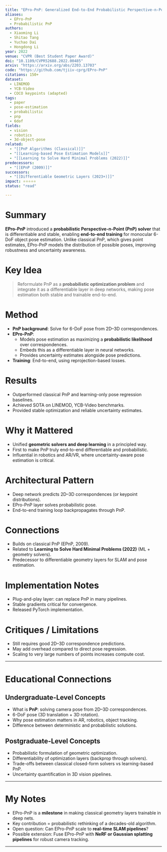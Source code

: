 ```yaml
---
title: "EPro-PnP: Generalized End-to-End Probabilistic Perspective-n-Points (2022)"
aliases:
  - EPro-PnP
  - Probabilistic PnP
authors:
  - Xiaoming Li
  - Shitao Tang
  - Yuchao Dai
  - Hongdong Li
year: 2022
venue: "CVPR (Best Student Paper Award)"
doi: "10.1109/CVPR52688.2022.00485"
arxiv: "https://arxiv.org/abs/2203.13703"
code: "https://github.com/tjiiv-cprg/EPro-PnP"
citations: 150+
dataset:
  - LINEMOD
  - YCB-Video
  - COCO keypoints (adapted)
tags:
  - paper
  - pose-estimation
  - probabilistic
  - pnp
  - 6dof
fields:
  - vision
  - robotics
  - 3d-object-pose
related:
  - "[[PnP Algorithms (Classical)]]"
  - "[[Learning-based Pose Estimation Models]]"
  - "[[Learning to Solve Hard Minimal Problems (2022)]]"
predecessors:
  - "[[EPnP (2009)]]"
successors:
  - "[[Differentiable Geometric Layers (2023+)]]"
impact: ⭐⭐⭐⭐⭐
status: "read"

---
```


# Summary
**EPro-PnP** introduced a **probabilistic Perspective-n-Point (PnP) solver** that is differentiable and stable, enabling **end-to-end training** for monocular 6-DoF object pose estimation. Unlike classical PnP, which gives point estimates, EPro-PnP models the distribution of possible poses, improving robustness and uncertainty awareness.

# Key Idea
> Reformulate PnP as a **probabilistic optimization problem** and integrate it as a differentiable layer in deep networks, making pose estimation both stable and trainable end-to-end.

# Method
- **PnP background**: Solve for 6-DoF pose from 2D–3D correspondences.  
- **EPro-PnP**:  
  - Models pose estimation as maximizing a **probabilistic likelihood** over correspondences.  
  - Embeds this as a differentiable layer in neural networks.  
  - Provides uncertainty estimates alongside pose predictions.  
- **Training**: End-to-end, using reprojection-based losses.  

# Results
- Outperformed classical PnP and learning-only pose regression baselines.  
- Achieved SOTA on LINEMOD, YCB-Video benchmarks.  
- Provided stable optimization and reliable uncertainty estimates.  

# Why it Mattered
- Unified **geometric solvers and deep learning** in a principled way.  
- First to make PnP truly end-to-end differentiable and probabilistic.  
- Influential in robotics and AR/VR, where uncertainty-aware pose estimation is critical.  

# Architectural Pattern
- Deep network predicts 2D–3D correspondences (or keypoint distributions).  
- EPro-PnP layer solves probabilistic pose.  
- End-to-end training loop backpropagates through PnP.  

# Connections
- Builds on classical PnP (EPnP, 2009).  
- Related to **Learning to Solve Hard Minimal Problems (2022)** (ML + geometry solvers).  
- Predecessor to differentiable geometry layers for SLAM and pose estimation.  

# Implementation Notes
- Plug-and-play layer: can replace PnP in many pipelines.  
- Stable gradients critical for convergence.  
- Released PyTorch implementation.  

# Critiques / Limitations
- Still requires good 2D–3D correspondence predictions.  
- May add overhead compared to direct pose regression.  
- Scaling to very large numbers of points increases compute cost.  

---

# Educational Connections

## Undergraduate-Level Concepts
- What is **PnP**: solving camera pose from 2D–3D correspondences.  
- 6-DoF pose (3D translation + 3D rotation).  
- Why pose estimation matters in AR, robotics, object tracking.  
- Difference between deterministic and probabilistic solutions.  

## Postgraduate-Level Concepts
- Probabilistic formulation of geometric optimization.  
- Differentiability of optimization layers (backprop through solvers).  
- Trade-offs between classical closed-form solvers vs learning-based PnP.  
- Uncertainty quantification in 3D vision pipelines.  

---

# My Notes
- EPro-PnP is a **milestone** in making classical geometry layers trainable in deep nets.  
- Key contribution = probabilistic rethinking of a decades-old algorithm.  
- Open question: Can EPro-PnP scale to **real-time SLAM pipelines**?  
- Possible extension: Fuse EPro-PnP with **NeRF or Gaussian splatting pipelines** for robust camera tracking.  

---
